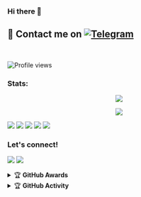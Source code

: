 ### Hi there 👋

<!--
**kenzx23/kenzx23** is a ✨ _special_ ✨ repository because its `README.md` (this file) appears on your GitHub profile.

Here are some ideas to get you started:

- 🔭 I’m currently working on Menganggur
- 🌱 I’m currently learning ...
- 👯 I’m looking to collaborate on ...
- 🤔 I’m looking for help with your problem
- 💬 Ask me about userbot
- 📫 How to reach me: amutaqin30@gmail.com
- 😄 Pronouns: ...
- ⚡ Fun fact: 18 y.o
-->


## 📨 Contact me on [![Telegram](https://img.shields.io/badge/telegram-1b77FF.svg?style=for-the-badge&logo=telegram)](https://t.me/xgothboi) 
<br>

![Profile views](https://komarev.com/ghpvc/?username=kenzx23&color=blue&style=flat-square&label=Profile+Views)
### Stats:
<p align="center"><a href="https://github.com/kenzx23"><img src="https://github-readme-stats.vercel.app/api?username=kenzx23&show_icons=true&theme=radical"></a></p>
<p align="center"><a href="https://github.com/kenzx23"><img src="https://github-readme-stats.vercel.app/api/top-langs/?username=kenzx23&theme=radical&layout=compact"></a></p> 


<p>
    <img src="https://img.shields.io/badge/OS-Python-blue?&logo=Python" />
    <img src="https://img.shields.io/badge/OS-Windows-blue?&logo=Windows" />
    <img src="https://img.shields.io/badge/IDE-Xcode-blue?&logo=xcode" />
    <img src="https://img.shields.io/badge/Text%20Editor-Visual%20Studio%20Code-blue?&logo=visual%20studio%20code&logoColor=blue" />
    <img src="https://img.shields.io/badge/Sublime%20Text-gray?&logo=Sublime-Text" />
</p>

### Let's connect!
<p>
    <a href="https://t.me/xgothboi" target="blank"><img src="https://img.shields.io/badge/@xgothboi-30302f?style=flat&logo=telegram" /></a>
    <a href="https://instagram.com/Teguh" target="blank"><img src="https://img.shields.io/badge/@acxken._-30302f?style=flat&logo=instagram" /></a>
</p>
<details>
    <summary>&#127942 <b>GitHub Awards</b></summary><br/>

![Github Trophy](https://github-profile-trophy.vercel.app/?username=phaticusthiccy)

</details>

<details>
    <summary>&#127942 <b>GitHub Activity</b></summary><br/>

![Metrics](https://metrics.lecoq.io/kenzx23?template=classic&repositories.forks=true&languages=1&languages.colors=github&languages.threshold=0%25&config.timezone=Asia%2FJakarta)

</details>
